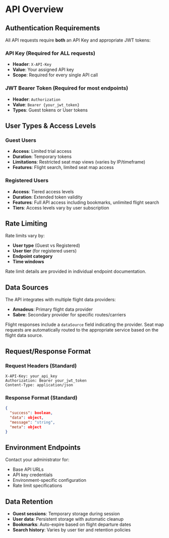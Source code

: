 # API Overview

## Authentication Requirements

All API requests require **both** an API Key and appropriate JWT tokens:

### API Key (Required for ALL requests)
- **Header**: `X-API-Key`
- **Value**: Your assigned API key
- **Scope**: Required for every single API call

### JWT Bearer Token (Required for most endpoints)
- **Header**: `Authorization`
- **Value**: `Bearer {your_jwt_token}`
- **Types**: Guest tokens or User tokens

## User Types & Access Levels

### Guest Users
- **Access**: Limited trial access
- **Duration**: Temporary tokens 
- **Limitations**: Restricted seat map views (varies by IP/timeframe)
- **Features**: Flight search, limited seat map access

### Registered Users
- **Access**: Tiered access levels
- **Duration**: Extended token validity
- **Features**: Full API access including bookmarks, unlimited flight search
- **Tiers**: Access levels vary by user subscription

## Rate Limiting

Rate limits vary by:
- **User type** (Guest vs Registered)
- **User tier** (for registered users) 
- **Endpoint category**
- **Time windows**

Rate limit details are provided in individual endpoint documentation.

## Data Sources

The API integrates with multiple flight data providers:
- **Amadeus**: Primary flight data provider
- **Sabre**: Secondary provider for specific routes/carriers

Flight responses include a `dataSource` field indicating the provider. Seat map requests are automatically routed to the appropriate service based on the flight data source.

## Request/Response Format

### Request Headers (Standard)
```
X-API-Key: your_api_key
Authorization: Bearer your_jwt_token  
Content-Type: application/json
```

### Response Format (Standard)
```json
{
  "success": boolean,
  "data": object,
  "message": "string",
  "meta": object
}
```

## Environment Endpoints

Contact your administrator for:
- Base API URLs
- API key credentials  
- Environment-specific configuration
- Rate limit specifications

## Data Retention

- **Guest sessions**: Temporary storage during session
- **User data**: Persistent storage with automatic cleanup
- **Bookmarks**: Auto-expire based on flight departure dates
- **Search history**: Varies by user tier and retention policies